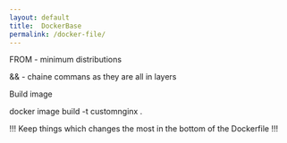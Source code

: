 ```yaml
---
layout: default
title:  DockerBase
permalink: /docker-file/
---
```


FROM - minimum distributions

&& - chaine commans  as they are all in layers

Build image

  docker image build -t customnginx .

  !!! Keep things which changes the most in the bottom of the Dockerfile !!!